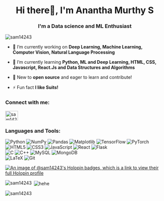 
<h1 align="center">Hi there👋, I'm Anantha Murthy S</h1>
<h3 align="center">I'm a Data science and ML Enthusiast</h3>

<p align="left"> <img src="https://komarev.com/ghpvc/?username=sam14243&label=Profile%20views&color=0e75b6&style=flat" alt="sam14243" /> </p>

- 🔭 I’m currently working on **Deep Learning, Machine Learning, Computer Vision, Natural Language Processing**

- 🌱 I’m currently learning **Python, ML and Deep Learning, HTML, CSS, Javascript, React.Js and Data Structures and Algorithms**

- 💬 New to **open source** and eager to learn and contribute! 

- ⚡ Fun fact **I like Suits!**

<h3 align="left">Connect with me:</h3>
<p align="left">
<a href="https://linkedin.com/in/anantha-murthy-s/" target="blank"><img align="center" src="https://raw.githubusercontent.com/rahuldkjain/github-profile-readme-generator/master/src/images/icons/Social/linked-in-alt.svg" alt="sam14243" height="30" width="40" /></a>
</p>

<h3 align="left">Languages and Tools:</h3>

  ![Python](https://img.shields.io/badge/python-3670A0?style=for-the-badge&logo=python&logoColor=ffdd54) ![NumPy](https://img.shields.io/badge/numpy-%23013243.svg?style=for-the-badge&logo=numpy&logoColor=white) ![Pandas](https://img.shields.io/badge/pandas-%23150458.svg?style=for-the-badge&logo=pandas&logoColor=white) ![Matplotlib](https://img.shields.io/badge/Matplotlib-%23ffffff.svg?style=for-the-badge&logo=Matplotlib&logoColor=black) ![TensorFlow](https://img.shields.io/badge/TensorFlow-%23FF6F00.svg?style=for-the-badge&logo=TensorFlow&logoColor=white) ![PyTorch](https://img.shields.io/badge/PyTorch-%23EE4C2C.svg?style=for-the-badge&logo=PyTorch&logoColor=white) <br/>
  ![HTML5](https://img.shields.io/badge/html5-%23E34F26.svg?style=for-the-badge&logo=html5&logoColor=white) ![CSS3](https://img.shields.io/badge/css3-%231572B6.svg?style=for-the-badge&logo=css3&logoColor=white) ![JavaScript](https://img.shields.io/badge/javascript-%23323330.svg?style=for-the-badge&logo=javascript&logoColor=%23F7DF1E) ![React](https://img.shields.io/badge/react-%2320232a.svg?style=for-the-badge&logo=react&logoColor=%2361DAFB) ![Flask](https://img.shields.io/badge/flask-%23000.svg?style=for-the-badge&logo=flask&logoColor=white) <br/>
  ![C](https://img.shields.io/badge/c-%2300599C.svg?style=for-the-badge&logo=c&logoColor=white) ![C++](https://img.shields.io/badge/c++-%2300599C.svg?style=for-the-badge&logo=c%2B%2B&logoColor=white) ![MySQL](https://img.shields.io/badge/mysql-4479A1.svg?style=for-the-badge&logo=mysql&logoColor=white) ![MongoDB](https://img.shields.io/badge/MongoDB-%234ea94b.svg?style=for-the-badge&logo=mongodb&logoColor=white) <br/>
  ![LaTeX](https://img.shields.io/badge/latex-%23008080.svg?style=for-the-badge&logo=latex&logoColor=white) ![Git](https://img.shields.io/badge/git-%23F05033.svg?style=for-the-badge&logo=git&logoColor=white) <br/> 

[![An image of @sam14243's Holopin badges, which is a link to view their full Holopin profile](https://holopin.me/sam14243)](https://holopin.io/@sam14243)

<p><img align="left" src="https://github-readme-stats.vercel.app/api/top-langs?username=sam14243&show_icons=true&locale=en&layout=compact" alt="sam14243" /></p>

<p>&nbsp;<img align="center" src="https://github-readme-stats.vercel.app/api?username=sam14243&show_icons=true&locale=en" alt="hehe" /></p>

<p><img align="center" src="https://github-readme-streak-stats.herokuapp.com/?user=sam14243&" alt="sam14243" /></p>
